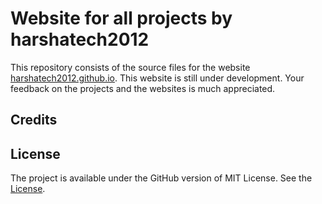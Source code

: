 # Website for all projects by harshatech2012
This repository consists of the source files for the website [harshatech2012.github.io][website]. This website is still under development. Your feedback on the projects and the websites is much appreciated. 

## Credits

## License
The project is available under the GitHub version of MIT License. See the [License][license].


[website]: https://harshatech2012.github.io
[license]: LICENSE

